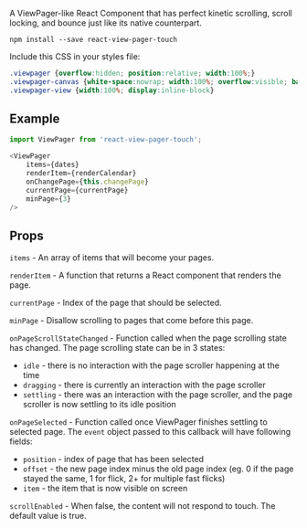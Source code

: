 A ViewPager-like React Component that has perfect kinetic scrolling, scroll locking, and bounce just like its native counterpart.

`npm install --save react-view-pager-touch`

Include this CSS in your styles file:
```css
.viewpager {overflow:hidden; position:relative; width:100%;}
.viewpager-canvas {white-space:nowrap; width:100%; overflow:visible; backface-visibility:hidden; transform-style:flat;}
.viewpager-view {width:100%; display:inline-block}
```

## Example

```javascript
import ViewPager from 'react-view-pager-touch';

<ViewPager
    items={dates}
    renderItem={renderCalendar}
    onChangePage={this.changePage}
    currentPage={currentPage}
    minPage={3}
/>
```

## Props

`items` - An array of items that will become your pages.

`renderItem` - A function that returns a React component that renders the page.

`currentPage` - Index of the page that should be selected.

`minPage` - Disallow scrolling to pages that come before this page.

`onPageScrollStateChanged` - Function called when the page scrolling state has changed. The page scrolling state can be in 3 states:

* `idle` - there is no interaction with the page scroller happening at the time
* `dragging` - there is currently an interaction with the page scroller
* `settling` - there was an interaction with the page scroller, and the page scroller is now settling to its idle position

`onPageSelected` - Function called once ViewPager finishes settling to selected page. The `event` object passed to this callback will have following fields:

* `position` - index of page that has been selected
* `offset` - the new page index minus the old page index (eg. 0 if the page stayed the same, 1 for flick, 2+ for multiple fast flicks)
* `item` - the item that is now visible on screen

`scrollEnabled` - When false, the content will not respond to touch. The default value is true.
